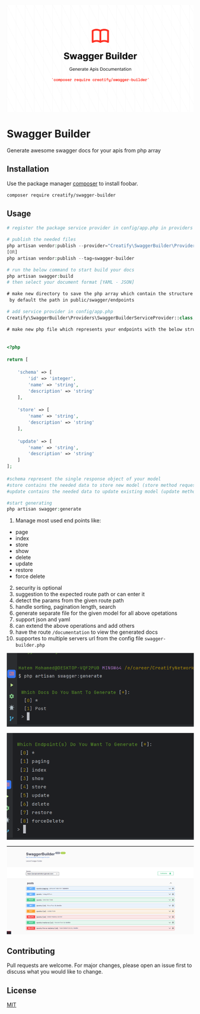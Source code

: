 ![pacakge](https://github.com/dev-hatem/swagger-builder/blob/master/screenshots/docs.png)  

# Swagger Builder

Generate awesome swagger docs for your apis from php array

## Installation

Use the package manager [composer](https://getcomposer.org/) to install foobar.

```bash
composer require creatify/swagger-builder
```

## Usage

```php
# register the package service provider in config/app.php in providers array
```

```php
# publish the needed files
php artisan vendor:publish --provider="Creatify\SwaggerBuilder\Providers\SwaggerBuilderServiceProvider"
[OR]
php artisan vendor:publish --tag=swagger-builder
```

```php
# run the below command to start build your docs
php artisan swagger:build
# then select your document format [YAML - JSON]
```
```txt
# make new directory to save the php array which contain the structure of your endpoints
 by default the path in public/swagger/endpoints
```

```php
# add service provider in config/app.php
Creatify\SwaggerBuilder\Providers\SwaggerBuilderServiceProvider::class,
```


```txt
# make new php file which represents your endpoints with the below structure
```
```php

<?php

return [

    'schema' => [
        'id' => 'integer',
        'name' => 'string',
        'description' => 'string'
    ],

    'store' => [
        'name' => 'string',
        'description' => 'string'
    ],

    'update' => [
        'name' => 'string',
        'description' => 'string'
    ]
];

#schema represent the single response object of your model
#store contains the needed data to store new model (store method request body)
#update contains the needed data to update existing model (update method request body)
```

```php
#start generating 
php artisan swagger:generate
```

1. Manage most used end points like:
 * page
 * index
 * store
 * show
 * delete
 * update
 * restore
 * force delete
2. security is optional
3. suggestion to the expected route path or can enter it
4. detect the params from the given route path
5. handle sorting, pagination length, search
6. generate separate file for the given model for all above opetations
7. support json and yaml
8. can extend the above operations and add others
9. have the route `/documentation` to view the generated docs
10. supportes to multiple servers url from the config file `swagger-builder.php`

![pacakge](https://github.com/dev-hatem/swagger-builder/blob/master/screenshots/Screenshot%202023-04-29%20153515.png)  

![pacakge](https://github.com/dev-hatem/swagger-builder/blob/master/screenshots/Screenshot%202023-04-29%20153536.png)  

![pacakge](https://github.com/dev-hatem/swagger-builder/blob/master/screenshots/Screenshot%202023-04-29%20153701.png)  






## Contributing

Pull requests are welcome. For major changes, please open an issue first
to discuss what you would like to change.

## License

[MIT](https://choosealicense.com/licenses/mit/)

